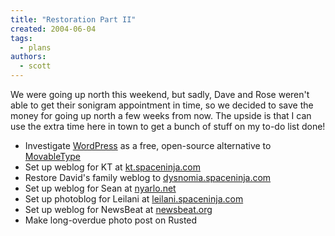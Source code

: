 ```yaml
---
title: "Restoration Part II"
created: 2004-06-04
tags:
  - plans
authors:
  - scott
---
```


We were going up north this weekend, but sadly, Dave and Rose weren't able to get their sonigram appointment in time, so we decided to save the money for going up north a few weeks from now. The upside is that I can use the extra time here in town to get a bunch of stuff on my to-do list done!

- Investigate [WordPress](http://www.wordpress.org) as a free, open-source alternative to [MovableType](http://www.movabletype.org/)
- Set up weblog for KT at [kt.spaceninja.com](http://kt.spaceninja.com/)
- Restore David's family weblog to [dysnomia.spaceninja.com](http://dysnomia.spaceninja.com/)
- Set up weblog for Sean at [nyarlo.net](http://nyarlo.net/)
- Set up photoblog for Leilani at [leilani.spaceninja.com](http://leilani.spaceninja.com/)
- Set up weblog for NewsBeat at [newsbeat.org](http://www.newsbeat.org/)
- Make long-overdue photo post on Rusted
